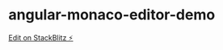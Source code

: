 # angular-monaco-editor-demo

[Edit on StackBlitz ⚡️](https://stackblitz.com/edit/angular-monaco-editor-demo)